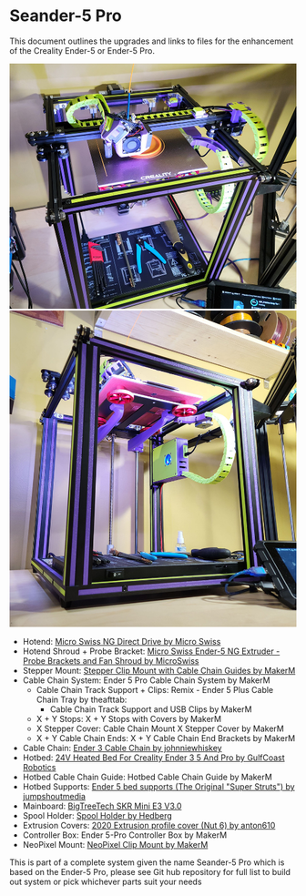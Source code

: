 # Seander-5 Pro

This document outlines the upgrades and links to files for the enhancement of the Creality Ender-5 or Ender-5 Pro.

![Seander-5 Pro Top View as built by MakerM](https://github.com/ogmsean/Seander-5-Pro/blob/main/Images/Seander-5%20Pro%20Ref%201.jpg)
![Seander-5 Pro as built by MakerM](https://github.com/ogmsean/Seander-5-Pro/blob/main/Images/Seander-5%20Pro%20Ref%202.jpg)

- Hotend: [Micro Swiss NG Direct Drive by Micro Swiss](https://store.micro-swiss.com/collections/extruders/products/micro-swiss-ng-direct-drive-extruder-for-creality-ender-5)
- Hotend Shroud + Probe Bracket: [Micro Swiss Ender-5 NG Extruder - Probe Brackets and Fan Shroud by MicroSwiss](https://www.thingiverse.com/thing:5586646)
- Stepper Mount: [Stepper Clip Mount with Cable Chain Guides by MakerM](https://github.com/ogmsean/Seander-5-Pro/tree/main/STLs/Stepper%20Clip%20Mount%20with%20Cable%20Chain%20Guides%20(Seander-5))
- Cable Chain System: Ender 5 Pro Cable Chain System by MakerM
  - Cable Chain Track Support + Clips: Remix - Ender 5 Plus Cable Chain Tray by theafttab:
    - Cable Chain Track Support and USB Clips by MakerM
  - X + Y Stops: X + Y Stops with Covers by MakerM
  - X Stepper Cover: Cable Chain Mount X Stepper Cover by MakerM
  - X + Y Cable Chain Ends: X + Y Cable Chain End Brackets by MakerM
- Cable Chain: [Ender 3 Cable Chain by johnniewhiskey](https://www.thingiverse.com/thing:2920060)
- Hotbed: [24V Heated Bed For Creality Ender 3 5 And Pro by GulfCoast Robotics](https://gulfcoast-robotics.com/collections/heated-beds/products/aluminum-build-plate-and-24v-200w-silicone-heater-for-heated-bed-creality-ender-3?variant=39979294982226)
- Hotbed Cable Chain Guide: Hotbed Cable Chain Guide by MakerM
- Hotbed Supports: [Ender 5 bed supports (The Original "Super Struts") by jumpshoutmedia](https://www.thingiverse.com/thing:3479330)
- Mainboard: [BigTreeTech SKR Mini E3 V3.0](https://github.com/bigtreetech/BIGTREETECH-SKR-mini-E3)
- Spool Holder: [Spool Holder by Hedberg](https://www.printables.com/model/73909-spool-holder)
- Extrusion Covers: [2020 Extrusion profile cover (Nut 6) by anton610](https://www.thingiverse.com/thing:1478147)
- Controller Box: Ender 5-Pro Controller Box by MakerM
- NeoPixel Mount: [NeoPixel Clip Mount by MakerM](https://github.com/ogmsean/Seander-5-Pro/tree/main/STLs/NeoPixel%20Clip%20Mount%20(Seander-5))

This is part of a complete system given the name Seander-5 Pro which is based on the Ender-5 Pro,
please see Git hub repository for full list to build out system or pick whichever parts suit your needs
